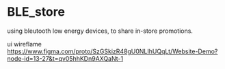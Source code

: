 # BLE_store
using  bleutooth low energy devices, to  share in-store promotions.

ui wireflame https://www.figma.com/proto/SzGSkizR48gU0NLIhUQqLt/Website-Demo?node-id=13-27&t=qv05hhKDn9AXQaNt-1